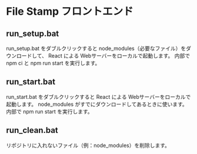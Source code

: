 ﻿# File Stamp フロントエンド

## run_setup.bat

run_setup.bat をダブルクリックすると node_modules（必要なファイル）をダウンロードして、
React による Webサーバーをローカルで起動します。 内部で npm ci と npm run start を実行します。


## run_start.bat

run_start.bat をダブルクリックすると React による Webサーバーをローカルで起動します。
node_modules がすでにダウンロードしてあるときに使います。
内部で npm run start を実行します。


## run_clean.bat

リポジトリに入れないファイル（例：node_modules）を削除します。


